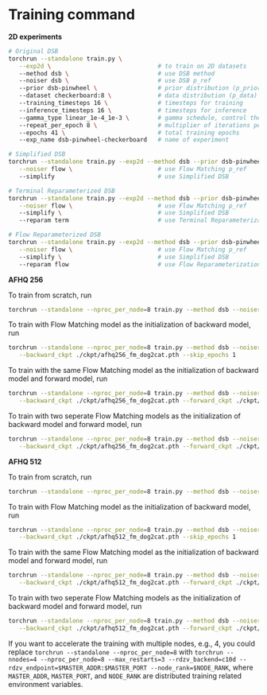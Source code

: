 # Training command

**2D experiments**

```bash
# Original DSB
torchrun --standalone train.py \
   --exp2d \                              # to train on 2D datasets
   --method dsb \                         # use DSB method
   --noiser dsb \                         # use DSB p_ref
   --prior dsb-pinwheel \                 # prior distribution (p_prior)
   --dataset checkerboard:8 \             # data distribution (p_data)
   --training_timesteps 16 \              # timesteps for training
   --inference_timesteps 16 \             # timesteps for inference
   --gamma_type linear_1e-4_1e-3 \        # gamma schedule, control the way to add noise
   --repeat_per_epoch 8 \                 # multiplier of iterations per epoch
   --epochs 41 \                          # total training epochs
   --exp_name dsb-pinwheel-checkerboard   # name of experiment

# Simplified DSB
torchrun --standalone train.py --exp2d --method dsb --prior dsb-pinwheel --dataset checkerboard:8 --training_timesteps 16 --inference_timesteps 16 --gamma_type linear_1e-4_1e-3 --repeat_per_epoch 8 --epochs 41 --exp_name sdsb-pinwheel-checkerboard \
   --noiser flow \                        # use Flow Matching p_ref
   --simplify                             # use Simplified DSB

# Terminal Reparameterized DSB
torchrun --standalone train.py --exp2d --method dsb --prior dsb-pinwheel --dataset checkerboard:8 --training_timesteps 16 --inference_timesteps 16 --gamma_type linear_1e-4_1e-3 --repeat_per_epoch 8 --epochs 41 --exp_name trdsb-pinwheel-checkerboard \
   --noiser flow \                        # use Flow Matching p_ref
   --simplify \                           # use Simplified DSB
   --reparam term                         # use Terminal Reparameterization

# Flow Reparameterized DSB
torchrun --standalone train.py --exp2d --method dsb --prior dsb-pinwheel --dataset checkerboard:8 --training_timesteps 16 --inference_timesteps 16 --gamma_type linear_1e-4_1e-3 --repeat_per_epoch 8 --epochs 41 --exp_name frdsb-pinwheel-checkerboard \
   --noiser flow \                        # use Flow Matching p_ref
   --simplify \                           # use Simplified DSB
   --reparam flow                         # use Flow Reparameterization
```

**AFHQ 256**

To train from scratch, run

```bash
torchrun --standalone --nproc_per_node=8 train.py --method dsb --noiser flow --network adm --batch_size 192 --prior afhq-dog-256 --dataset afhq-cat-256 --val_prior afhq-dog-256 --val_data afhq-cat-256 --lr 1e-5 --repeat_per_epoch 256 --use_amp --training_timesteps 100 --inference_timesteps 100 --simplify --reparam term --gamma_type linear_1e-3_1e-2 --exp_name trdsb-afhq256
```

To train with Flow Matching model as the initialization of backward model, run

```bash
torchrun --standalone --nproc_per_node=8 train.py --method dsb --noiser flow --network adm --batch_size 192 --prior afhq-dog-256 --dataset afhq-cat-256 --val_prior afhq-dog-256 --val_data afhq-cat-256 --lr 1e-5 --repeat_per_epoch 256 --use_amp --training_timesteps 100 --inference_timesteps 100 --simplify --reparam term --gamma_type linear_1e-3_1e-2 --exp_name trdsb-afhq256 \
   --backward_ckpt ./ckpt/afhq256_fm_dog2cat.pth --skip_epochs 1        # skip the first epoch (backward), start training from the second epoch (forward)
```

To train with the same Flow Matching model as the initialization of backward model and forward model, run

```bash
torchrun --standalone --nproc_per_node=8 train.py --method dsb --noiser flow --network adm --batch_size 192 --prior afhq-dog-256 --dataset afhq-cat-256 --val_prior afhq-dog-256 --val_data afhq-cat-256 --lr 1e-5 --repeat_per_epoch 256 --use_amp --training_timesteps 100 --inference_timesteps 100 --simplify --reparam term --gamma_type linear_1e-3_1e-2 --exp_name trdsb-afhq256 \
   --backward_ckpt ./ckpt/afhq256_fm_dog2cat.pth --forward_ckpt ./ckpt/afhq256_fm_dog2cat.pth --skip_epochs 1
```

To train with two seperate Flow Matching models as the initialization of backward model and forward model, run

```bash
torchrun --standalone --nproc_per_node=8 train.py --method dsb --noiser flow --network adm --batch_size 192 --prior afhq-dog-256 --dataset afhq-cat-256 --val_prior afhq-dog-256 --val_data afhq-cat-256 --lr 1e-5 --repeat_per_epoch 256 --use_amp --training_timesteps 100 --inference_timesteps 100 --simplify --reparam term --gamma_type linear_1e-3_1e-2 --exp_name trdsb-afhq256 \
   --backward_ckpt ./ckpt/afhq256_fm_dog2cat.pth --forward_ckpt ./ckpt/afhq256_fm_cat2dog.pth --skip_epochs 1
```

**AFHQ 512**

To train from scratch, run

```bash
torchrun --standalone --nproc_per_node=8 train.py --method dsb --noiser flow --network adm --batch_size 192 --prior afhq-dog-512 --dataset afhq-cat-512 --val_prior afhq-dog-512 --val_data afhq-cat-512 --lr 1e-5 --repeat_per_epoch 256 --use_amp --training_timesteps 100 --inference_timesteps 100 --simplify --reparam term --gamma_type linear_1e-3_1e-2 --exp_name trdsb-afhq512
```

To train with Flow Matching model as the initialization of backward model, run

```bash
torchrun --standalone --nproc_per_node=8 train.py --method dsb --noiser flow --network adm --batch_size 192 --prior afhq-dog-512 --dataset afhq-cat-512 --val_prior afhq-dog-512 --val_data afhq-cat-512 --lr 1e-5 --repeat_per_epoch 256 --use_amp --training_timesteps 100 --inference_timesteps 100 --simplify --reparam term --gamma_type linear_1e-3_1e-2 --exp_name trdsb-afhq512 \
   --backward_ckpt ./ckpt/afhq512_fm_dog2cat.pth --skip_epochs 1        # skip the first epoch (backward), start training from the second epoch (forward)
```

To train with the same Flow Matching model as the initialization of backward model and forward model, run

```bash
torchrun --standalone --nproc_per_node=8 train.py --method dsb --noiser flow --network adm --batch_size 192 --prior afhq-dog-512 --dataset afhq-cat-512 --val_prior afhq-dog-512 --val_data afhq-cat-512 --lr 1e-5 --repeat_per_epoch 256 --use_amp --training_timesteps 100 --inference_timesteps 100 --simplify --reparam term --gamma_type linear_1e-3_1e-2 --exp_name trdsb-afhq512 \
   --backward_ckpt ./ckpt/afhq512_fm_dog2cat.pth --forward_ckpt ./ckpt/afhq512_fm_dog2cat.pth --skip_epochs 1
```

To train with two seperate Flow Matching models as the initialization of backward model and forward model, run

```bash
torchrun --standalone --nproc_per_node=8 train.py --method dsb --noiser flow --network adm --batch_size 192 --prior afhq-dog-512 --dataset afhq-cat-512 --val_prior afhq-dog-512 --val_data afhq-cat-512 --lr 1e-5 --repeat_per_epoch 256 --use_amp --training_timesteps 100 --inference_timesteps 100 --simplify --reparam term --gamma_type linear_1e-3_1e-2 --exp_name trdsb-afhq512 \
   --backward_ckpt ./ckpt/afhq512_fm_dog2cat.pth --forward_ckpt ./ckpt/afhq512_fm_cat2dog.pth --skip_epochs 1
```

If you want to accelerate the training with multiple nodes, e.g., 4, you could replace `torchrun --standalone --nproc_per_node=8` with `torchrun --nnodes=4 --nproc_per_node=8 --max_restarts=3 --rdzv_backend=c10d --rdzv_endpoint=$MASTER_ADDR:$MASTER_PORT --node_rank=$NODE_RANK`, where `MASTER_ADDR`, `MASTER_PORT`, and `NODE_RANK` are distributed training related environment variables.

